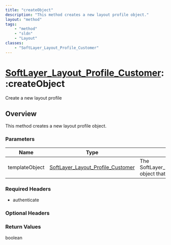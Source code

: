```yaml
---
title: "createObject"
description: "This method creates a new layout profile object."
layout: "method"
tags:
    - "method"
    - "sldn"
    - "Layout"
classes:
    - "SoftLayer_Layout_Profile_Customer"
---
```

# [SoftLayer_Layout_Profile_Customer](/reference/services/SoftLayer_Layout_Profile_Customer)::createObject

Create a new layout profile


## Overview 
This method creates a new layout profile object. 

### Parameters 
|Name | Type | Description |
| --- | --- | --- |
|templateObject| <a href='/reference/datatypes/SoftLayer_Layout_Profile_Customer'>SoftLayer_Layout_Profile_Customer </a>| The SoftLayer_Layout_Profile_Customer object that you wish to create.|


### Required Headers
* authenticate

### Optional Headers

### Return Values
boolean

